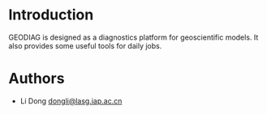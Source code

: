Introduction
============

GEODIAG is designed as a diagnostics platform for geoscientific models. It
also provides some useful tools for daily jobs.

Authors
=======

- Li Dong <dongli@lasg.iap.ac.cn>
